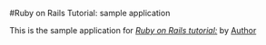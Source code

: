 #Ruby on Rails Tutorial: sample application

This is the sample application for
[*Ruby on Rails tutorial:*](http://github.com/)
by [Author](http://github.com/calebmajo)